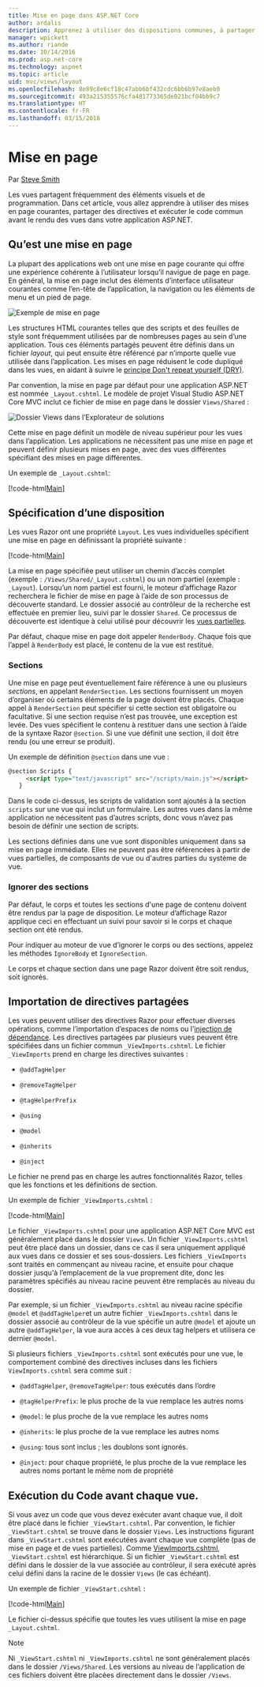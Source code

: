 ```yaml
---
title: Mise en page dans ASP.NET Core
author: ardalis
description: Apprenez à utiliser des dispositions communes, à partager des directives et à exécuter le code commun avant d’afficher les vues dans une application ASP.NET Core.
manager: wpickett
ms.author: riande
ms.date: 10/14/2016
ms.prod: asp.net-core
ms.technology: aspnet
ms.topic: article
uid: mvc/views/layout
ms.openlocfilehash: 8e89c8e6cf18c47abb6bf432cdc6bb6b97e8aeb0
ms.sourcegitcommit: 493a215355576cfa481773365de021bcf04bb9c7
ms.translationtype: HT
ms.contentlocale: fr-FR
ms.lasthandoff: 03/15/2018
---
```

# <a name="layout"></a>Mise en page

Par [Steve Smith](https://ardalis.com/)

Les vues partagent fréquemment des éléments visuels et de programmation. Dans cet article, vous allez apprendre à utiliser des mises en page courantes, partager des directives et exécuter le code commun avant le rendu des vues dans votre application ASP.NET.

## <a name="what-is-a-layout"></a>Qu’est une mise en page

La plupart des applications web ont une mise en page courante qui offre une expérience cohérente à l’utilisateur lorsqu’il navigue de page en page. En général, la mise en page inclut des éléments d’interface utilisateur courantes comme l’en-tête de l’application, la navigation ou les éléments de menu et un pied de page. 

![Exemple de mise en page](layout/_static/page-layout.png)

Les structures HTML courantes telles que des scripts et des feuilles de style sont fréquemment utilisées par de nombreuses pages au sein d’une application. Tous ces éléments partagés peuvent être définis dans un fichier *layout*, qui peut ensuite être référencé par n’importe quelle vue utilisée dans l’application. Les mises en page réduisent le code dupliqué dans les vues, en aidant à suivre le [principe Don't repeat yourself (DRY)](http://deviq.com/don-t-repeat-yourself/).

Par convention, la mise en page par défaut pour une application ASP.NET est nommée `_Layout.cshtml`. Le modèle de projet Visual Studio ASP.NET Core MVC inclut ce fichier de mise en page dans le dossier `Views/Shared` :

![Dossier Views dans l’Explorateur de solutions](layout/_static/web-project-views.png) 

Cette mise en page définit un modèle de niveau supérieur pour les vues dans l’application. Les applications ne nécessitent pas une mise en page et peuvent définir plusieurs mises en page, avec des vues différentes spécifiant des mises en page différentes. 

Un exemple de `_Layout.cshtml`:

[!code-html[Main](../../common/samples/WebApplication1/Views/Shared/_Layout.cshtml?highlight=42,66)]

## <a name="specifying-a-layout"></a>Spécification d’une disposition

Les vues Razor ont une propriété `Layout`. Les vues individuelles spécifient une mise en page en définissant la propriété suivante : 

[!code-html[Main](../../common/samples/WebApplication1/Views/_ViewStart.cshtml?highlight=2)]

La mise en page spécifiée peut utiliser un chemin d’accès complet (exemple : `/Views/Shared/_Layout.cshtml`) ou un nom partiel (exemple : `_Layout`). Lorsqu’un nom partiel est fourni, le moteur d’affichage Razor recherchera le fichier de mise en page à l’aide de son processus de découverte standard. Le dossier associé au contrôleur de la recherche est effectuée en premier lieu, suivi par le dossier `Shared`. Ce processus de découverte est identique à celui utilisé pour découvrir les [vues partielles](partial.md).

Par défaut, chaque mise en page doit appeler `RenderBody`. Chaque fois que l’appel à `RenderBody` est placé, le contenu de la vue est restitué.

<a name="layout-sections-label"></a>

### <a name="sections"></a>Sections

Une mise en page peut éventuellement faire référence à une ou plusieurs *sections*, en appelant `RenderSection`. Les sections fournissent un moyen d’organiser où certains éléments de la page doivent être placés. Chaque appel à `RenderSection` peut spécifier si cette section est obligatoire ou facultative. Si une section requise n’est pas trouvée, une exception est levée. Des vues spécifient le contenu à restituer dans une section à l’aide de la syntaxe Razor `@section`. Si une vue définit une section, il doit être rendu (ou une erreur se produit).

Un exemple de définition `@section` dans une vue :

```html
@section Scripts {
     <script type="text/javascript" src="/scripts/main.js"></script>
   }
   ```

Dans le code ci-dessus, les scripts de validation sont ajoutés à la section `scripts` sur une vue qui inclut un formulaire. Les autres vues dans la même application ne nécessitent pas d’autres scripts, donc vous n’avez pas besoin de définir une section de scripts. 

Les sections définies dans une vue sont disponibles uniquement dans sa mise en page immédiate. Elles ne peuvent pas être référencées à partir de vues partielles, de composants de vue ou d'autres parties du système de vue. 

### <a name="ignoring-sections"></a>Ignorer des sections

Par défaut, le corps et toutes les sections d'une page de contenu doivent être rendus par la page de disposition. Le moteur d’affichage Razor applique ceci en effectuant un suivi pour savoir si le corps et chaque section ont été rendus. 

Pour indiquer au moteur de vue d’ignorer le corps ou des sections, appelez les méthodes `IgnoreBody` et `IgnoreSection`.

Le corps et chaque section dans une page Razor doivent être soit rendus, soit ignorés.

<a name="viewimports"></a>

## <a name="importing-shared-directives"></a>Importation de directives partagées 

Les vues peuvent utiliser des directives Razor pour effectuer diverses opérations, comme l’importation d’espaces de noms ou l'[injection de dépendance](dependency-injection.md). Les directives partagées par plusieurs vues peuvent être spécifiées dans un fichier commun `_ViewImports.cshtml`. Le fichier `_ViewImports` prend en charge les directives suivantes : 

* `@addTagHelper`

* `@removeTagHelper`

* `@tagHelperPrefix`

* `@using`

* `@model`

* `@inherits`

* `@inject`

Le fichier ne prend pas en charge les autres fonctionnalités Razor, telles que les fonctions et les définitions de section.

Un exemple de fichier `_ViewImports.cshtml` :

[!code-html[Main](../../common/samples/WebApplication1/Views/_ViewImports.cshtml)]

Le fichier `_ViewImports.cshtml` pour une application ASP.NET Core MVC est généralement placé dans le dossier `Views`. Un fichier `_ViewImports.cshtml` peut être placé dans un dossier, dans ce cas il sera uniquement appliqué aux vues dans ce dossier et ses sous-dossiers. Les fichiers `_ViewImports` sont traités en commençant au niveau racine, et ensuite pour chaque dossier jusqu'à l’emplacement de la vue proprement dite, donc les paramètres spécifiés au niveau racine peuvent être remplacés au niveau du dossier.

Par exemple, si un fichier `_ViewImports.cshtml` au niveau racine spécifie `@model` et `@addTagHelper`et un autre fichier `_ViewImports.cshtml` dans le dossier associé au contrôleur de la vue spécifie un autre `@model` et ajoute un autre `@addTagHelper`, la vue aura accès à ces deux tag helpers et utilisera ce dernier `@model`.

Si plusieurs fichiers `_ViewImports.cshtml` sont exécutés pour une vue, le comportement combiné des directives incluses dans les fichiers `ViewImports.cshtml` sera comme suit : 

* `@addTagHelper`, `@removeTagHelper`: tous exécutés dans l’ordre

* `@tagHelperPrefix`: le plus proche de la vue remplace les autres noms

* `@model`: le plus proche de la vue remplace les autres noms

* `@inherits`: le plus proche de la vue remplace les autres noms

* `@using`: tous sont inclus ; les doublons sont ignorés.

* `@inject`: pour chaque propriété, le plus proche de la vue remplace les autres noms portant le même nom de propriété

<a name="viewstart"></a>

## <a name="running-code-before-each-view"></a>Exécution du Code avant chaque vue.

Si vous avez un code que vous devez exécuter avant chaque vue, il doit être placé dans le fichier `_ViewStart.cshtml`. Par convention, le fichier `_ViewStart.cshtml` se trouve dans le dossier `Views`. Les instructions figurant dans `_ViewStart.cshtml` sont exécutées avant chaque vue complète (pas de mise en page et de vues partielles). Comme [ViewImports.cshtml](xref:mvc/views/layout#viewimports), `_ViewStart.cshtml` est hiérarchique. Si un fichier `_ViewStart.cshtml` est défini dans le dossier de la vue associée au contrôleur, il sera exécuté après celui défini dans la racine de le dossier `Views` (le cas échéant).

Un exemple de fichier `_ViewStart.cshtml` :

[!code-html[Main](../../common/samples/WebApplication1/Views/_ViewStart.cshtml)]

Le fichier ci-dessus spécifie que toutes les vues utilisent la mise en page `_Layout.cshtml`.

> [!NOTE]
> Ni `_ViewStart.cshtml` ni `_ViewImports.cshtml` ne sont généralement placés dans le dossier `/Views/Shared`. Les versions au niveau de l’application de ces fichiers doivent être placées directement dans le dossier `/Views`.